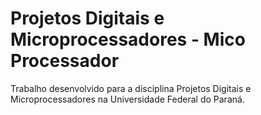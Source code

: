 # Projetos Digitais e Microprocessadores - Mico Processador

Trabalho desenvolvido para a disciplina Projetos Digitais e Microprocessadores na Universidade Federal do Paraná.
